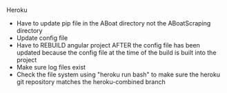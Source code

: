 Heroku
- Have to update pip file in the ABoat directory not the ABoatScraping directory
- Update config file
- Have to REBUILD angular project AFTER the config file has been updated because the config file at the time of the build is built into the project
- Make sure log files exist
- Check the file system using "heroku run bash" to make sure the heroku git repository matches the heroku-combined branch
